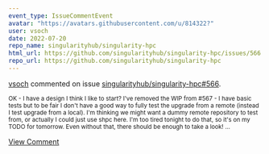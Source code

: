 ```yaml
---
event_type: IssueCommentEvent
avatar: "https://avatars.githubusercontent.com/u/814322?"
user: vsoch
date: 2022-07-20
repo_name: singularityhub/singularity-hpc
html_url: https://github.com/singularityhub/singularity-hpc/issues/566
repo_url: https://github.com/singularityhub/singularity-hpc
---
```


<a href='https://github.com/vsoch' target='_blank'>vsoch</a> commented on issue <a href='https://github.com/singularityhub/singularity-hpc/issues/566' target='_blank'>singularityhub/singularity-hpc#566</a>.

<small>OK - I have a design I think I like to start? I've removed the WIP from #567 - I have basic tests but to be fair I don't have a good way to fully test the upgrade from a remote (instead I test upgrade from a local). I'm thinking we might want a dummy remote repository to test from, or actually I could just use shpc here. I'm too tired tonight to do that, so it's on my TODO for tomorrow. Even without that, there should be enough to take a look! ...</small>

<a href='https://github.com/singularityhub/singularity-hpc/issues/566' target='_blank'>View Comment</a>